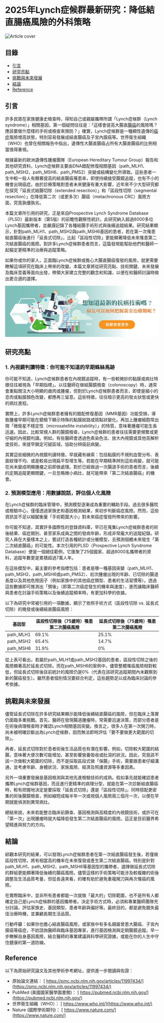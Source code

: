 # 2025年Lynch症候群最新研究：降低結直腸癌風險的外科策略
![Article cover](https://i.imgur.com/Eub2tn0.png)

## 目錄

* [引言](#introduction)
* [研究亮點](#highlights)
* [挑戰與未來發展](#future-work)
* [結論](#conclusion)
* [Reference](#reference)

## 引言<a id="introduction"></a>
許多民眾在家族健康史檢查時，得知自己或親屬攜帶所謂「Lynch症候群（Lynch syndrome）」相關基因，第一個疑問往往是：「這樣會提高大腸直<a href="https://fightcrc.info">腸癌</a>的風險嗎？應該要做什麼樣的手術或檢查來預防？」確實，Lynch症候群是一種顯性遺傳的<a href="https://cancerfree.io/">癌症</a>風險增高狀態，特別容易發展成結直腸癌及子宮內膜癌等。世界衛生組織（WHO）也曾在相關報告中指出，遺傳性大腸直腸癌占所有大腸直腸癌的比例相當值得重視。

根據最新的歐洲遺傳性腫瘤團隊（European Hereditary Tumour Group）報告和其他研究資料，Lynch症候群主要由DNA錯配修復相關基因（path\_MLH1、path\_MSH2、path\_MSH6、path\_PMS2）突變或結構變化所導致。這些患者一生中較一般人有顯著提高的結直腸癌罹患率，即使持續接受腸鏡追蹤，也有不小的機會出現癌症。由於診療策略對患者未來健康有重大影響，近年來不少大型研究都在探究「延長式結腸切除（extended resection）」和「區段性切除（segmental resection）」在降低第二次（或更多次）腸癌（metachronous CRC）風險方面，究竟孰優孰劣。

本篇文章所引用的研究，正是來自Prospective Lynch Syndrome Database（PLSD）最新版本（第5版）的前瞻性觀察性統計。此研究納入超過8000多位Lynch基因攜帶者，並嚴謹記錄了各種結腸手術形式與後續追蹤結果。研究結果顯示，針對path\_MLH1、path\_MSH2與path\_MSH6基因的患者，若在第一次罹患結直腸癌後進行「延長式切除」，比起「區段性切除」更能顯著降低未來罹患第二次結直腸癌的風險。對許多Lynch症候群患者而言，這篇發現能幫助他們和醫師一起擬定更精準的治療與追蹤策略。

如果你或你的家人，正面臨Lynch症候群或擔心大腸直腸癌復發的風險，就更需要瞭解這項研究在臨床上帶來的改變。本篇文章將從研究亮點、技術關鍵、未來發展及臨床意義等面向出發，帶領大家建立完整的觀念和知識，以便在和醫師討論時做出更合適的選擇。

[![CancerFree](https://raw.githubusercontent.com/fightcrc/Colorectal-Cancer/refs/heads/main/images/long_ad.png)](https://cancerfree.io)
## 研究亮點<a id="highlights"></a>
### 1\. 內視鏡判讀特徵：你可能不知道的早期蛛絲馬跡

你可能不知道，Lynch症候群患者在內視鏡追蹤時，有一些較微妙的黏膜或病灶特徵往往被視為「早期指標」。以往醫師在做結腸鏡檢查（colonoscopy）時，通常會重點關注大小明顯的瘜肉或腫瘤，但對於Lynch症候群患者而言，即使是細小的息肉或黏膜顏色改變，都應再三留意。這些特徵，往往暗示更高的發炎狀態或更快的病灶進程。

實際上，許多Lynch症候群患者擁有的錯配修復基因（MMR基因）功能受損，導致腫瘤早期可能在鏡檢下顯示特殊的黏膜紋路或斑點狀變化。再加上腫瘤細胞常出現「微衛星不穩定性（microsatellite instability）」的特質，意味著腫瘤可能生長迅速。因此，比較常規人群的腸鏡檢查，Lynch症候群的患者往往需要更頻繁或更仔細的內視鏡判讀。例如，有些醫師會透過色素染色法、放大內視鏡或其他高解析度技術，來提早鎖定可疑區域，協助分辨癌前病變。

其實這些細微的內視鏡判讀特徵，早就藏有線索：包括黏膜的不規則血管分布、表面紋理不均、或是較易出現扁平型增生等。若能在早期精準辨別這些病變，就可能在尚未變成明顯腫瘤之前即做處理。對於已經做過一次腸道手術的患者而言，後續的定期追蹤更顯關鍵，一旦忽略微小病灶，就可能帶來「第二次結直腸癌」的機會。

### 2\. 預測模型應用：用數據說話，評估個人化風險

在Lynch症候群的臨床管理中，預測模型逐漸成為重要的輔助手段。過去很多醫院或檢驗中心，僅僅透過家族史和基因檢測結果，來初步判斷癌症風險。然而，這些資訊並不足以細膩衡量「手術範圍大小」對未來癌症復發所帶來的影響。

你可能不知道，其實許多國際性的登錄資料庫，早已在蒐集Lynch症候群患者的術後結果、癌症期別、甚至家系成員之間的發病年齡，形成非常龐大的追蹤紀錄。研究人員在大量樣本之上，嘗試打造各種統計或分層模型，去預測個體未來發生「第二次結直腸癌」的可能性。本次引用的PLSD（Prospective Lynch Syndrome Database）便是一個絕佳範例，它匯聚了25個國家、超過8000名攜帶者的資料，追蹤年數更是累積超過7萬人年。

在這些模型中，最主要的參考指標包括：患者是哪一種基因突變（path\_MLH1、path\_MSH2、path\_MSH6或path\_PMS2）、初次腫瘤出現的年齡、已切除的腸道長度以及其他危險因子（例如家族中的其他癌症類型、患者的生活習慣等）。透過這些數據即可推測出「預後」（即第二次癌症發生的機率與速度），進而讓臨床醫師與患者在討論手術策略以及後續追蹤頻率時，有更加科學的依據。

以下為研究中常被引用的一項數據，顯示了依照手術方式（區段性切除 vs. 延長式切除）的晚發或後續結直腸癌風險：

| 基因型        | 區段性切除後（75歲時）罹患第二次腸癌風險 | 延長式切除後（75歲時）罹患第二次腸癌風險 |
| ---------- | --------------------- | --------------------- |
| path\_MLH1 | 69.1%                 | 25.1%                 |
| path\_MSH2 | 65.4%                 | 14.7%                 |
| path\_MSH6 | 31.9%                 | 0%                    |

從上表可看出，若屬於path\_MLH1或path\_MSH2基因的患者，區段性切除之後的風險顯著高於延長式切除。而在path\_MSH6的案例中，儘管整體罹癌風險相對較低，但延長式切除後目前統計的風險仍是0%（代表在該研究追蹤期間內未觀察到新的腸癌發生）。雖然患者個別情況要綜合判定，這些趨勢足以成為臨床討論的參考依據。

## 挑戰與未來發展<a id="future-work"></a>
儘管延長式切除在許多研究結果顯示能降低後續結直腸癌的風險，但在臨床上落實仍面臨多重挑戰。首先，醫師在發現腸道腫瘤時，常需要迅速決策，而部分患者是在術後病理檢查時才確認Lynch相關基因突變。換言之，很多人在第一次開刀時，尚未被明確診斷出為Lynch症候群，因而無法即時評估「要不要做更大範圍的切除」。

再者，延長式切除對於患者術後生活品質也有潛在影響。例如，切除較大範圍的結腸，意味著大便次數可能增加，甚至影響營養吸收或肚瀉的狀況。因此，究竟該不該一次做較大範圍的切除，而不是採取區段式做「保腸」手術，需要跟患者仔細溝通，並考慮年齡、身體狀況、家族風險、經濟及照護資源等多重因素。

另外一項重要發展是基因檢測與其他先進檢驗技術的成熟。假如事先就能確認患者攜帶Lynch症候群基因，而且進行更精準的病理分型，就能在第一次診斷結直腸癌時，較有把握地決定是要採取「延長式切除」還是「區段性切除」。同時搭配更密集的術後腸鏡檢查，例如縮短成每半年一次或視個人風險兩三個月一次，以便在早期就能偵測到異常病灶。

總結來說，未來若能整合臨床前篩查、基因檢測與高精度的內視鏡技術，或許可在「第一次」出現腫瘤時就大幅降低發生第二次結直腸癌的風險。這正是目前醫界希望精進與努力的方向。

## 結論<a id="conclusion"></a>
綜觀本研究的結果，可以發現Lynch症候群患者在第一次結直腸癌發生後，若僅做區段性切除，將有相當高的機率在未來復發或產生第二次結直腸癌。特別是針對path\_MLH1、path\_MSH2、path\_MSH6等基因型的攜帶者，選擇做延長式切除的群組更能顯著降低後續的腸癌風險。儘管這樣的手術策略可能涉及較複雜的術後調整及生活品質考量，但從長遠來看，的確有助於避免重複開刀與再次罹癌的風險。

在實際臨床中，並非所有患者都能一次就做「最大的」切除範圍，也不是所有人都確定自己是Lynch症候群的基因攜帶者。決定手術方式時，必須和專業醫師團隊充分討論，評估家族史、基因類型、患者年齡與偏好等。最終目的，都是避免錯失最佳治療時機，並兼顧長期生活品質。

行動呼籲：如果你也擔心結直腸癌風險，或家族中有多名親屬曾患大腸癌、子宮內膜癌等癌症，不妨諮詢醫師與臨床基因專家，進行基因檢測與定期腸鏡追蹤。早一步瞭解自身基因風險，結合醫師的專業建議與科學研究證據，或能在你的人生中守住健康的第一道防線。

## Reference<a id="reference"></a>
以下為原始研究論文及其他學術參考網址，提供進一步閱讀與佐證：

* 原始論文連結： [ https://pmc.ncbi.nlm.nih.gov/articles/11997434/](https://pmc.ncbi.nlm.nih.gov/articles/11997434/)
* PubMed (美國國家醫學圖書館)： [ https://pubmed.ncbi.nlm.nih.gov/](https://pubmed.ncbi.nlm.nih.gov/)
* 世界衛生組織（WHO）： [ https://www.who.int/](https://www.who.int/)
* Nature (國際學術期刊)： [ https://www.nature.com/](https://www.nature.com/)
